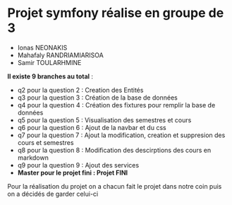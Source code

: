 # Projet symfony réalise en groupe de 3 

- Ionas NEONAKIS
- Mahafaly RANDRIAMIARISOA
- Samir TOULARHMINE

__Il existe 9 branches au total__ : 
* q2 pour la question 2 : Creation des Entités
* q3 pour la question 3 : Création de la base de données
* q4 pour la question 4 : Création des fixtures pour remplir la base de données
* q5 pour la question 5 : Visualisation des semestres et cours
* q6 pour la question 6 : Ajout de la navbar et du css
* q7 pour la question 7 : Ajout la modification, creation et suppresion des cours et semestres
* q8 pour la question 8 : Modification des descirptions des cours en markdown
* q9 pour la question 9 : Ajout des services
* **Master pour le projet fini :  Projet FINI**

Pour la réalisation du projet on a chacun fait le projet dans notre coin puis on a décidés de garder celui-ci